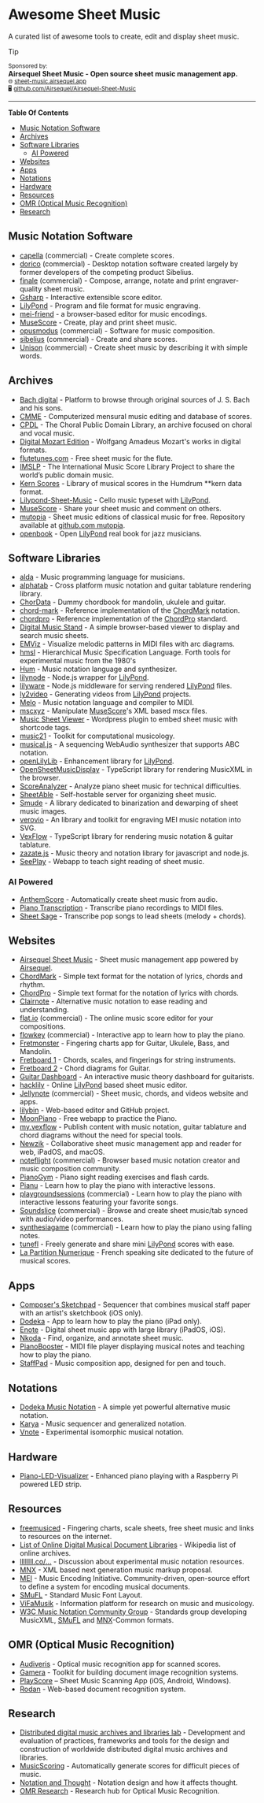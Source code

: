 # Awesome Sheet Music

A curated list of awesome tools to create, edit and display sheet music.

> [!TIP]
> <sup>Sponsored by:</sup> \
> **Airsequel Sheet Music - Open source sheet music management app.** \
> <sub>🌐 [sheet-music.airsequel.app](https://sheet-music.airsequel.app)</sub> \
> <sub>🖥️ [github.com/Airsequel/Airsequel-Sheet-Music](https://github.com/Airsequel/Airsequel-Sheet-Music)</sub>

---

**Table Of Contents**

<!-- toc -->

- [Music Notation Software](#music-notation-software)
- [Archives](#archives)
- [Software Libraries](#software-libraries)
  - [AI Powered](#ai-powered)
- [Websites](#websites)
- [Apps](#apps)
- [Notations](#notations)
- [Hardware](#hardware)
- [Resources](#resources)
- [OMR (Optical Music Recognition)](#omr-optical-music-recognition)
- [Research](#research)

<!-- tocstop -->

## Music Notation Software

- [capella] \(commercial\) - Create complete scores.
- [dorico] \(commercial\) - Desktop notation software created largely by former
  developers of the competing product Sibelius.
- [finale] \(commercial\) - Compose, arrange, notate and print
  engraver-quality sheet music.
- [Gsharp] - Interactive extensible score editor.
- [LilyPond] - Program and file format for music engraving.
- [mei-friend](https://mei-friend.mdw.ac.at) - a browser-based editor for music encodings.
- [MuseScore] - Create, play and print sheet music.
- [opusmodus] \(commercial\) - Software for music composition.
- [sibelius] \(commercial\) - Create and share scores.
- [Unison] \(commercial\) - Create sheet music by describing it with simple words.

[capella]: http://capella.de
[finale]: http://finalemusic.com
[Gsharp]: https://www.common-lisp.net/project/gsharp/
[LilyPond]: http://lilypond.org
[MuseScore]: http://musescore.org
[opusmodus]: http://opusmodus.com
[sibelius]: http://sibelius.com
[dorico]: https://www.steinberg.net/en/products/dorico/start.html
[Unison]: https://unisonofficial.com/html/about.html


## Archives

- [Bach digital] - Platform to browse through original sources
  of J. S. Bach and his sons.
- [CMME] - Computerized mensural music editing and database of scores.
- [CPDL] - The Choral Public Domain Library, an archive focused on
  choral and vocal music.
- [Digital Mozart Edition] - Wolfgang Amadeus Mozart's works in digital formats.
- [flutetunes.com] - Free sheet music for the flute.
- [IMSLP] - The International Music Score Library Project
  to share the world’s public domain music.
- [Kern Scores] - Library of musical scores in the Humdrum \*\*kern data format.
- [Lilypond-Sheet-Music] - Cello music typeset with [LilyPond].
- [MuseScore] - Share your sheet music and comment on others.
- [mutopia] - Sheet music editions of classical music for free.
   Repository available at [github.com mutopia].
- [openbook] - Open [LilyPond] real book for jazz musicians.

[Bach digital]: https://www.bach-digital.de
[CMME]: https://www.cmme.org
[Digital Mozart Edition]: https://dme-webdev.mozarteum.at
[CPDL]: https://www.cpdl.org
[flutetunes.com]: http://flutetunes.com
[IMSLP]: http://imslp.org
[Kern Scores]: http://kern.humdrum.org/
[Lilypond-Sheet-Music]: https://github.com/cellist/Lilypond-Sheet-Music
[MuseScore]: http://musescore.com
[mutopia]: http://www.mutopiaproject.org
[github.com mutopia]: https://github.com/chrissawer/The-Mutopia-Project
[openbook]: https://github.com/veltzer/openbook


## Software Libraries

- [alda] - Music programming language for musicians.
- [alphatab] - Cross platform music notation and
  guitar tablature rendering library.
- [ChorData] - Dummy chordbook for mandolin, ukulele and guitar.
- [chord-mark] - Reference implementation of the [ChordMark] notation.
- [chordpro] - Reference implementation of the [ChordPro] standard.
- [Digital Music Stand] - A simple browser-based viewer to display and search music sheets.
- [EMViz] - Visualize melodic patterns in MIDI files with arc diagrams.
- [hmsl] - Hierarchical Music Specification Language.
  Forth tools for experimental music from the 1980's
- [Hum] - Music notation language and synthesizer.
- [lilynode] - Node.js wrapper for [LilyPond].
- [lilyware] - Node.js middleware for serving rendered [LilyPond] files.
- [ly2video] - Generating videos from [LilyPond] projects.
- [Melo] - Music notation language and compiler to MIDI.
- [mscxyz] - Manipulate [MuseScore]'s XML based mscx files.
- [Music Sheet Viewer] - Wordpress plugin to embed
    sheet music with shortcode tags.
- [music21] - Toolkit for computational musicology.
- [musical.js] - A sequencing WebAudio synthesizer
    that supports ABC notation.
- [openLilyLib] - Enhancement library for [LilyPond].
- [OpenSheetMusicDisplay] - TypeScript library for rendering MusicXML in the browser.
- [ScoreAnalyzer] - Analyze piano sheet music for technical difficulties.
- [SheetAble] - Self-hostable server for organizing sheet music.
- [Smude] - A library dedicated to binarization and dewarping of sheet music images.
- [verovio] - An library and toolkit for
  engraving MEI music notation into SVG.
- [VexFlow] - TypeScript library for rendering music notation & guitar tablature.
- [zazate.js] - Music theory and notation library
  for javascript and node.js.
- [SeePlay] - Webapp to teach sight reading of sheet music.

[alda]: https://github.com/alda-lang/alda
[alphatab]: http://alphatab.net
[ChorData]: https://github.com/starenka/chordata
[chord-mark]: https://github.com/no-chris/chord-mark/
[chordpro]: https://github.com/ChordPro/chordpro
[Digital Music Stand]: https://github.com/PatWie/digitalmusicstand
[EMViz]: https://github.com/carterenyi/emviz
[hmsl]: https://github.com/philburk/hmsl
[Hum]: https://github.com/crbulakites/hum
[lilynode]: https://github.com/adius/lilynode
[lilyware]: https://github.com/adius/lilyware
[ly2video]: https://github.com/aspiers/ly2video
[Melo]: https://github.com/Mistodon/melo
[mscxyz]: https://github.com/Josef-Friedrich/mscxyz
[Music Sheet Viewer]: https://wordpress.org/plugins/music-sheet-viewer/
[music21]: https://github.com/cuthbertLab/music21
[musical.js]: https://github.com/PencilCode/musical.js
[openLilyLib]: https://openlilylib.org
[OpenSheetMusicDisplay]: https://github.com/opensheetmusicdisplay/opensheetmusicdisplay
[ScoreAnalyzer]: https://github.com/Vassantha/ScoreAnalyzer
[SeePlay]: https://github.com/LearningNerd/seeplay
[SheetAble]: https://sheetable.net
[Smude]: https://github.com/sonovice/smude
[verovio]: https://github.com/rism-ch/verovio
[VexFlow]: https://github.com/vexflow/vexflow
[zazate.js]: https://github.com/btwael/zazate.js


### AI Powered

- [AnthemScore] - Automatically create sheet music from audio.
- [Piano Transcription] - Transcribe piano recordings to MIDI files.
- [Sheet Sage] - Transcribe pop songs to lead sheets (melody + chords).

[AnthemScore]: https://www.lunaverus.com
[Piano Transcription]: https://github.com/bytedance/piano_transcription
[Sheet Sage]: https://github.com/chrisdonahue/sheetsage


## Websites

- [Airsequel Sheet Music] - Sheet music management app powered by [Airsequel].
- [ChordMark] - Simple text format for the notation of lyrics, chords and rhythm.
- [ChordPro] - Simple text format for the notation of lyrics with chords.
- [Clairnote] - Alternative music notation to ease reading and understanding.
- [flat.io] \(commercial\) - The online music score editor for your compositions.
- [flowkey] \(commercial\) - Interactive app to learn how to play the piano.
- [Fretmonster] - Fingering charts app for Guitar, Ukulele, Bass, and Mandolin.
- [Fretboard 1] - Chords, scales, and fingerings for string instruments.
- [Fretboard 2] - Chord diagrams for Guitar.
- [Guitar Dashboard] - An interactive music theory dashboard for guitarists.
- [hacklily] - Online [LilyPond] based sheet music editor.
- [Jellynote] \(commercial\) - Sheet music, chords, and videos website and apps.
- [lilybin] - Web-based editor and GitHub project.
- [MoonPiano] - Free webapp to practice the Piano.
- [my.vexflow] - Publish content with music notation, guitar tablature
  and chord diagrams without the need for special tools.
- [Newzik] - Collaborative sheet music management app
    and reader for web, iPadOS, and macOS.
- [noteflight] \(commercial\) - Browser based music notation creator and
  music composition community.
- [PianoGym] - Piano sight reading exercises and flash cards.
- [Pianu] - Learn how to play the piano with interactive lessons.
- [playgroundsessions] \(commercial\) - Learn how to play the piano with
  interactive lessons featuring your favorite songs.
- [Soundslice] \(commercial\) -
    Browse and create sheet music/tab synced with audio/video performances.
- [synthesiagame] \(commercial\) - Learn how to play the piano
  using falling notes.
- [tunefl] - Freely generate and share mini [LilyPond] scores with ease.
- [La Partition Numerique] -
    French speaking site dedicated to the future of musical scores.


[Airsequel]: https://www.airsequel.com
[Airsequel Sheet Music]: https://github.com/Airsequel/Airsequel-Sheet-Music
[ChordMark]: https://chordmark.netlify.app/
[ChordPro]: https://www.chordpro.org
[Clairnote]: https://clairnote.org
[flat.io]: https://flat.io
[flowkey]: https://www.flowkey.com/en
[Fretboard 1]: https://github.com/fredericcormier/Fretboard
[Fretboard 2]: http://davidpots.com/fretboard/
[Fretmonster]: http://playsongnotes.com/fretmonster
[Guitar Dashboard]: https://guitardashboard.com/
[hacklily]: https://www.hacklily.org
[Jellynote]: https://www.jellynote.com
[La Partition Numerique]: https://www.partitionnumerique.com
[lilybin]: http://lilybin.com
[MoonPiano]: https://moonpiano.praisethemoon.org/
[my.vexflow]: http://my.vexflow.com
[Newzik]: https://newzik.com
[noteflight]: http://noteflight.com
[PianoGym]: https://pianogym.com
[Pianu]: https://pianu.com
[playgroundsessions]: https://playgroundsessions.com
[soundslice]: https://www.soundslice.com
[synthesiagame]: http://synthesiagame.com
[tunefl]: https://github.com/tiredpixel/tunefl


## Apps

- [Composer's Sketchpad] - Sequencer that combines musical staff paper
    with an artist's sketchbook (iOS only).
- [Dodeka] - App to learn how to play the piano (iPad only).
- [Enote] - Digital sheet music app with large library (iPadOS, iOS).
- [Nkoda] - Find, organize, and annotate sheet music.
- [PianoBooster] - MIDI file player displaying musical notes
    and teaching how to play the piano.
- [StaffPad] -  Music composition app, designed for pen and touch.

[Composer's Sketchpad]: http://composerssketchpad.com
[Dodeka]: https://www.dodekamusic.com/products/dodeka-music-app/
[Enote]: https://enote.com
[Nkoda]: https://www.nkoda.com
[PianoBooster]: https://github.com/pianobooster/PianoBooster
[StaffPad]: https://www.staffpad.net


## Notations

- [Dodeka Music Notation] - A simple yet powerful alternative music notation.
- [Karya] - Music sequencer and generalized notation.
- [Vnote] - Experimental isomorphic musical notation.

[Dodeka Music Notation]: https://www.dodekamusic.com/learn/alternative-music-notation/
[Karya]: https://github.com/elaforge/karya
[Vnote]: https://fpereiro.github.io/vnote/


## Hardware

- [Piano-LED-Visualizer] - Enhanced piano playing
    with a Raspberry Pi powered LED strip.

[Piano-LED-Visualizer]: https://github.com/onlaj/Piano-LED-Visualizer


## Resources

- [freemusiced] - Fingering charts, scale sheets,
    free sheet music and links to resources on the internet.
- [List of Online Digital Musical Document Libraries][online libs] -
    Wikipedia list of online archives.
- [llllllll.co/…] - Discussion about experimental music notation resources.
- [MNX] - XML based next generation music markup proposal.
- [MEI] - Music Encoding Initiative.
    Community-driven, open-source effort
    to define a system for encoding musical documents.
- [SMuFL] - Standard Music Font Layout.
- [ViFaMusik] - Information platform for research on music and musicology.
- [W3C Music Notation Community Group] -
    Standards group developing MusicXML, [SMuFL] and [MNX]-Common formats.

[freemusiced]: http://freemusiced.org/free-sheet-music-links.html
[llllllll.co/…]: https://llllllll.co/t/experimental-music-notation-resources
[MEI]: https://music-encoding.org
[MNX]: https://w3c.github.io/mnx/
[online libs]:
  https://en.wikipedia.org/wiki/List_of_Online_Digital_Musical_Document_Libraries
[SMuFL]: https://w3c.github.io/smufl/latest/index.html
[ViFaMusik]: https://www.vifamusik.de
[W3C Music Notation Community Group]:
  https://www.w3.org/community/music-notation/


## OMR (Optical Music Recognition)

- [Audiveris] - Optical music recognition app for scanned scores.
- [Gamera] - Toolkit for building document image recognition systems.
- [PlayScore] – Sheet Music Scanning App (iOS, Android, Windows).
- [Rodan] - Web-based document recognition system.

[Audiveris]: https://github.com/Audiveris/audiveris
[Gamera]: https://gamera.informatik.hsnr.de/
[PlayScore]: https://www.playscore.co
[Rodan]: https://github.com/DDMAL/Rodan


## Research

- [Distributed digital music archives and libraries lab][ddmal] -
  Development and evaluation of practices, frameworks and tools
  for the design and construction of worldwide distributed
  digital music archives and libraries.
- [MusicScoring] - Automatically generate scores for difficult pieces of music.
- [Notation and Thought] - Notation design and how it affects thought.
- [OMR Research] - Research hub for Optical Music Recognition.

[ddmal]: http://ddmal.music.mcgill.ca
[MusicScoring]: https://github.com/xwsxethan/MusicScoring
[Notation and Thought]: https://github.com/hypotext/notation
[OMR Research]: https://github.com/OMR-Research
